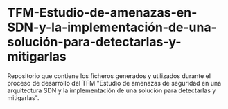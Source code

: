 # TFM-Estudio-de-amenazas-en-SDN-y-la-implementación-de-una-solución-para-detectarlas-y-mitigarlas
Repositorio que contiene los ficheros generados y utilizados durante el proceso de desarrollo del TFM "Estudio de amenazas de seguridad en una arquitectura SDN y la implementación de una solución para detectarlas y mitigarlas".
